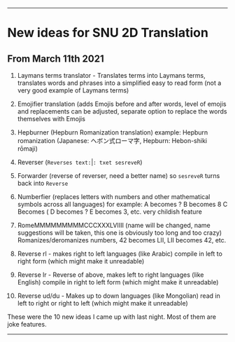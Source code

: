 
***

# New ideas for SNU 2D Translation

## From March 11th 2021

1. Laymans terms translator - Translates terms into Laymans terms, translates words and phrases into a simplified easy to read form (not a very good example of Laymans terms)

2. Emojifier translation (adds Emojis before and after words, level of emojis and replacements can be adjusted, separate option to replace the words themselves with Emojis

3. Hepburner (Hepburn Romanization translation) example: Hepburn romanization (Japanese: ヘボン式ローマ字, Hepburn: Hebon-shiki rōmaji)

4. Reverser (`Reverses text:`|`: txet sesreveR`)

5. Forwarder (reverse of reverser, need a better name) so `sesreveR` turns back into `Reverse`

6. Numberfier (replaces letters with numbers and other mathematical symbols across all languages) for example: A becomes ? B becomes 8 C Becomes ( D becomes ? E becomes 3, etc. very childish feature

7. RomeMMMMMMMMMCCCXXXLVIIII (name will be changed, name suggestions will be taken, this one is obviously too long and too crazy) Romanizes/deromanizes numbers, 42 becomes LII, LII becomes 42, etc.

8. Reverse rl - makes right to left languages (like Arabic) compile in left to right form (which might make it unreadable)

9. Reverse lr - Reverse of above, makes left to right languages (like English) compile in right to left form (which might make it unreadable)

10. Reverse ud/du - Makes up to down languages (like Mongolian) read in left to right or right to left (which might make it unreadable)

These were the 10 new ideas I came up with last night. Most of them are joke features.

***
